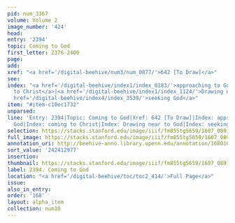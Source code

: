 ```yaml
---
pid: num_3367
volume: Volume 2
image_number: '424'
head:
entry: '2394'
topic: Coming to God
first_letter: 2376-2400
page:
add:
xref: "<a href='/digital-beehive/num3/num_0877/'>642 [To Draw]</a>"
see:
index: "<a href='/digital-beehive/index1/index_0183/'>approaching to God</a>|<a href='/digital-beehive/index1/index_0721/'>coming
  to Christ</a>|<a href='/digital-beehive/index1/index_1124/'>Drawing near to God</a>|<a
  href='/digital-beehive/index4/index_3539/'>seeking God</a>"
item: "#item-c10ec1732"
unparsed:
line: 'Entry: 2394|Topic: Coming to God|Xref: 642 [To Draw]|Index: approaching to
  God|Index: coming to Christ|Index: Drawing near to God|Index: seeking God|#item-c10ec1732'
selection: https://stacks.stanford.edu/image/iiif/fm855tg5659/1607_0891/788,2977,2696,979/full/0/default.jpg
full_image: https://stacks.stanford.edu/image/iiif/fm855tg5659/1607_0891/full/full/0/default.jpg
annotation_uri: http://beehive-anno.library.upenn.edu/annotation/1680109085443
sort_value: '242412977'
insertion:
thumbnail: https://stacks.stanford.edu/image/iiif/fm855tg5659/1607_0891/788,2977,600,180/250,/0/default.jpg
label: 2394. Coming to God
location: "<a href='/digital-beehive/toc/toc2_414/'>Full Page</a>"
issue:
also_in_entry:
order: '168'
layout: alpha_item
collection: num10
---
```

